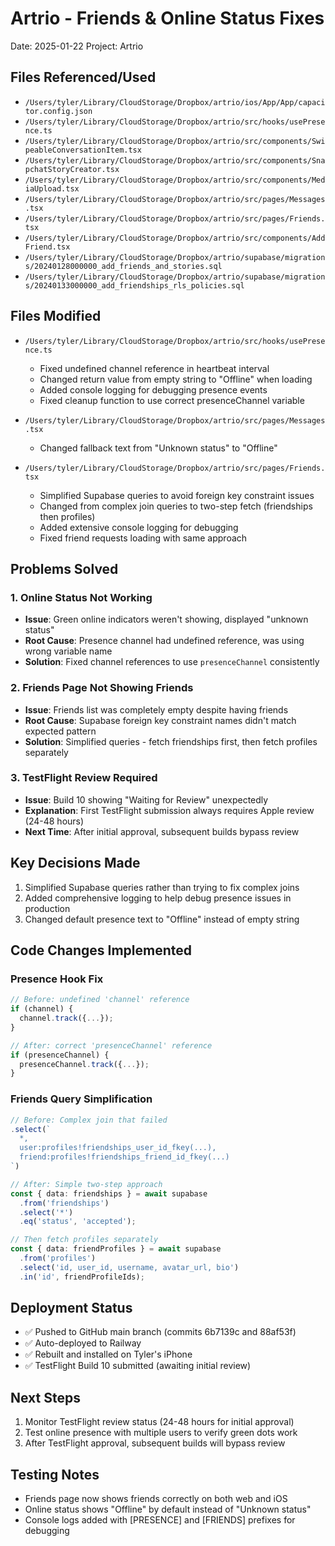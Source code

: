 # Artrio - Friends & Online Status Fixes
Date: 2025-01-22
Project: Artrio

## Files Referenced/Used
- `/Users/tyler/Library/CloudStorage/Dropbox/artrio/ios/App/App/capacitor.config.json`
- `/Users/tyler/Library/CloudStorage/Dropbox/artrio/src/hooks/usePresence.ts`
- `/Users/tyler/Library/CloudStorage/Dropbox/artrio/src/components/SwipeableConversationItem.tsx`
- `/Users/tyler/Library/CloudStorage/Dropbox/artrio/src/components/SnapchatStoryCreator.tsx`
- `/Users/tyler/Library/CloudStorage/Dropbox/artrio/src/components/MediaUpload.tsx`
- `/Users/tyler/Library/CloudStorage/Dropbox/artrio/src/pages/Messages.tsx`
- `/Users/tyler/Library/CloudStorage/Dropbox/artrio/src/pages/Friends.tsx`
- `/Users/tyler/Library/CloudStorage/Dropbox/artrio/src/components/AddFriend.tsx`
- `/Users/tyler/Library/CloudStorage/Dropbox/artrio/supabase/migrations/20240128000000_add_friends_and_stories.sql`
- `/Users/tyler/Library/CloudStorage/Dropbox/artrio/supabase/migrations/20240133000000_add_friendships_rls_policies.sql`

## Files Modified
- `/Users/tyler/Library/CloudStorage/Dropbox/artrio/src/hooks/usePresence.ts`
  - Fixed undefined channel reference in heartbeat interval
  - Changed return value from empty string to "Offline" when loading
  - Added console logging for debugging presence events
  - Fixed cleanup function to use correct presenceChannel variable

- `/Users/tyler/Library/CloudStorage/Dropbox/artrio/src/pages/Messages.tsx`
  - Changed fallback text from "Unknown status" to "Offline"

- `/Users/tyler/Library/CloudStorage/Dropbox/artrio/src/pages/Friends.tsx`
  - Simplified Supabase queries to avoid foreign key constraint issues
  - Changed from complex join queries to two-step fetch (friendships then profiles)
  - Added extensive console logging for debugging
  - Fixed friend requests loading with same approach

## Problems Solved

### 1. Online Status Not Working
- **Issue**: Green online indicators weren't showing, displayed "unknown status"
- **Root Cause**: Presence channel had undefined reference, was using wrong variable name
- **Solution**: Fixed channel references to use `presenceChannel` consistently

### 2. Friends Page Not Showing Friends
- **Issue**: Friends list was completely empty despite having friends
- **Root Cause**: Supabase foreign key constraint names didn't match expected pattern
- **Solution**: Simplified queries - fetch friendships first, then fetch profiles separately

### 3. TestFlight Review Required
- **Issue**: Build 10 showing "Waiting for Review" unexpectedly
- **Explanation**: First TestFlight submission always requires Apple review (24-48 hours)
- **Next Time**: After initial approval, subsequent builds bypass review

## Key Decisions Made
1. Simplified Supabase queries rather than trying to fix complex joins
2. Added comprehensive logging to help debug presence issues in production
3. Changed default presence text to "Offline" instead of empty string

## Code Changes Implemented

### Presence Hook Fix
```typescript
// Before: undefined 'channel' reference
if (channel) {
  channel.track({...});
}

// After: correct 'presenceChannel' reference
if (presenceChannel) {
  presenceChannel.track({...});
}
```

### Friends Query Simplification
```typescript
// Before: Complex join that failed
.select(`
  *,
  user:profiles!friendships_user_id_fkey(...),
  friend:profiles!friendships_friend_id_fkey(...)
`)

// After: Simple two-step approach
const { data: friendships } = await supabase
  .from('friendships')
  .select('*')
  .eq('status', 'accepted');

// Then fetch profiles separately
const { data: friendProfiles } = await supabase
  .from('profiles')
  .select('id, user_id, username, avatar_url, bio')
  .in('id', friendProfileIds);
```

## Deployment Status
- ✅ Pushed to GitHub main branch (commits 6b7139c and 88af53f)
- ✅ Auto-deployed to Railway
- ✅ Rebuilt and installed on Tyler's iPhone
- ✅ TestFlight Build 10 submitted (awaiting initial review)

## Next Steps
1. Monitor TestFlight review status (24-48 hours for initial approval)
2. Test online presence with multiple users to verify green dots work
3. After TestFlight approval, subsequent builds will bypass review

## Testing Notes
- Friends page now shows friends correctly on both web and iOS
- Online status shows "Offline" by default instead of "Unknown status"
- Console logs added with [PRESENCE] and [FRIENDS] prefixes for debugging